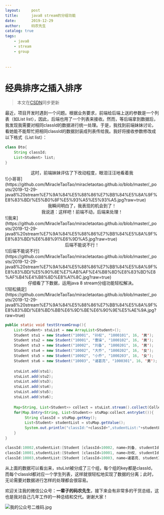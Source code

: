 ```yaml
---
layout:     post           
title:      java8 stream的分组功能
date:       2019-12-29
author:     码农先生
catalog: true
tags:
    - java8
    - stream
    - group


---
```

# 经典排序之插入排序

> 本文在[CSDN](https://blog.csdn.net/m0_37344350)同步更新

最近，项目开发时遇到一个问题。根据业务要求，前端给后端上送的参数是一个列表（如List<Student> list），因此，后端也用了一个列表来接收。然而，等后端拿到数据后，我发现我需要对相同classId的数据进行统一处理。于是，我找到前端妹妹讨论，看她能不能帮忙把相同classId的数据封装成列表传给我。我好将接收参数修改成以下格式（List<Dto> list）：

```java
class Dto{
    String classId;
    List<Student> list;
}
```


<center>这时，前端妹妹评估了下改动程度，眼泪汪汪地看着我</center>
![小哥哥](https://github.com/MiracleTaoTao/miracletaotao.github.io/blob/master/_posts/2019-12-29-java8%20stream%E7%9A%84%E5%88%86%E7%BB%84%E5%8A%9F%E8%83%BD/%E5%B0%8F%E5%93%A5%E5%93%A5.jpg?raw=true)


<center>我瞬间明白了，我表现的机会到了！</center>
<center>我说道：这样吧！前端不动，后端来处理！</center>
![我来](https://github.com/MiracleTaoTao/miracletaotao.github.io/blob/master/_posts/2019-12-29-java8%20stream%E7%9A%84%E5%88%86%E7%BB%84%E5%8A%9F%E8%83%BD/%E6%88%91%E6%9D%A5.jpg?raw=true)

<center>后端不能说不行！</center>
![后端不能说不行](https://github.com/MiracleTaoTao/miracletaotao.github.io/blob/master/_posts/2019-12-29-java8%20stream%E7%9A%84%E5%88%86%E7%BB%84%E5%8A%9F%E8%83%BD/%E5%90%8E%E7%AB%AF%E4%B8%8D%E8%83%BD%E8%AF%B4%E4%B8%8D%E8%A1%8C.jpg?raw=true)

<center>仔细看了下数据，运用java 8 stream分组功能轻松解决。</center>
![轻松搞定](https://github.com/MiracleTaoTao/miracletaotao.github.io/blob/master/_posts/2019-12-29-java8%20stream%E7%9A%84%E5%88%86%E7%BB%84%E5%8A%9F%E8%83%BD/%E8%BD%BB%E6%9D%BE%E6%90%9E%E5%AE%9A.jpg?raw=true)




```java
public static void testStreamGroup(){
    List<Student> stuList = new ArrayList<Student>();
    Student stu1 = new Student("10001", "孙权", "1000101", 16, '男');
    Student stu2 = new Student("10001", "曹操", "1000102", 16, '男');
    Student stu3 = new Student("10002", "刘备", "1000201", 16, '男');
    Student stu4 = new Student("10002", "大乔", "1000202", 16, '女');
    Student stu5 = new Student("10002", "小乔", "1000203", 16, '女');
    Student stu6 = new Student("10003", "诸葛亮", "1000301", 16, '男');

    stuList.add(stu1);
    stuList.add(stu2);
    stuList.add(stu3);
    stuList.add(stu4);
    stuList.add(stu5);
    stuList.add(stu6);

    Map<String, List<Student>> collect = stuList.stream().collect(Collectors.groupingBy(Student::getClassId));
    for(Map.Entry<String, List<Student>> stuMap:collect.entrySet()){
         String classId = stuMap.getKey();
         List<Student> studentList = stuMap.getValue();
         System.out.println("classId:"+classId+",studentList:"+studentList.toString());
    }
}
```


```java
classId:10002,studentList:[Student [classId=10002, name=刘备, studentId=1000201, age=16, sex=男], Student [classId=10002, name=大乔, studentId=1000202, age=16, sex=女], Student [classId=10002, name=小乔, studentId=1000203, age=16, sex=女]]
classId:10001,studentList:[Student [classId=10001, name=孙权, studentId=1000101, age=16, sex=男], Student [classId=10001, name=曹操, studentId=1000102, age=16, sex=男]]
classId:10003,studentList:[Student [classId=10003, name=诸葛亮, studentId=1000301, age=16, sex=男]]
```

从上面的数据可以看出来，stuList被分成了三个组，每个组的key都是classId，而每个classId都对应一个学生列表，这样就很轻松地实现了数据的分离；此时，无论需要对数据进行怎样的处理都会很容易。

欢迎关注我的微信公众号：**一辈子的码农先生**，接下来会有非常多的干货总结，这也是我对自己几年工作的一种总结和交代。谢谢大家！

![我的公众号二维码.jpg](https://upload-images.jianshu.io/upload_images/15803937-cf5cc8e020d67f43.jpg?imageMogr2/auto-orient/strip%7CimageView2/2/w/1240)